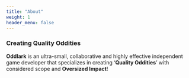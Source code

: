 ```yaml
---
title: "About"
weight: 1
header_menu: false
---
```


### Creating Quality Oddities

**Oddlark** is an ultra-small, collaborative and highly effective independent game developer that specializes in creating ‘**Quality Oddities**’ with considered scope and **Oversized Impact**!
